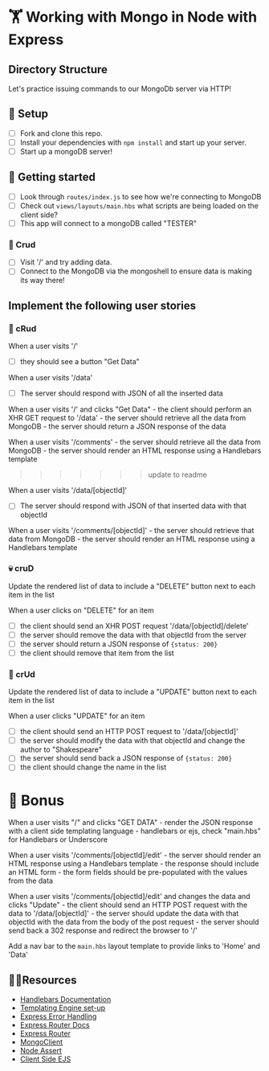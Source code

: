 # 🏋️ Working with Mongo in Node with Express

## Directory Structure

Let's practice issuing commands to our MongoDb server via HTTP!

## 👷 Setup

- [ ] Fork and clone this repo. 
- [ ] Install your dependencies with `npm install` and start up your server.
- [ ] Start up a mongoDB server!

## 🔬 Getting started

- [ ] Look through `routes/index.js` to see how we're connecting to MongoDB
- [ ] Check out `views/layouts/main.hbs` what scripts are being loaded on the client side?
- [ ] This app will connect to a mongoDB called "TESTER"

### 🤰 Crud
- [ ] Visit '/' and try adding data. 
- [ ] Connect to the MongoDB via the mongoshell to ensure data is making its way there!

## Implement the following user stories

### 📖 cRud

When a user visits '/'

- [ ] they should see a button "Get Data"

When a user visits '/data'

- [ ] The server should respond with JSON of all the inserted data

When a user visits '/' and clicks "Get Data"
    - the client should perform an XHR GET request to '/data'
    - the server should retrieve all the data from MongoDB
    - the server should return a JSON response of the data

When a user visits '/comments'
    - the server should retrieve all the data from MongoDB
    - the server should render an HTML response using a Handlebars template
>>>>>>> update to readme

When a user visits '/data/[objectId]'

- [ ] The server should respond with JSON of that inserted data with that objectId

When a user visits '/comments/[objectId]'
    - the server should retrieve that data from MongoDB
    - the server should render an HTML response using a Handlebars template

### 💀 cruD

Update the rendered list of data to include a "DELETE" button next to each item in the list

When a user clicks on "DELETE" for an item

- [ ] the client should send an XHR POST request '/data/[objectId]/delete'
- [ ] the server should remove the data with that objectId from the server
- [ ] the server should return a JSON response of `{status: 200}`
- [ ] the client should remove that item from the list

### 💅 crUd

Update the rendered list of data to include a "UPDATE" button next to each item in the list

When a user clicks "UPDATE" for an item

- [ ] the client should send an HTTP POST request to '/data/[objectId]'
- [ ] the server should modify the data with that objectId and change the author to "Shakespeare"
- [ ] the server should send back a JSON response of `{status: 200}`
- [ ] the client should change the name in the list

# 🚀 Bonus

When a user visits "/" and clicks "GET DATA"
    - render the JSON response with a client side templating language - handlebars or ejs, check "main.hbs" for Handlebars or Underscore
    
When a user visits '/comments/[objectId]/edit'
    - the server should render an HTML response using a Handlebars template
    - the response should include an HTML form
    - the form fields should be pre-populated with the values from the data

When a user visits '/comments/[objectId]/edit' and changes the data and clicks "Update"
    - the client should send an HTTP POST request with the data to '/data/[objectId]'
    - the server should update the data with that objectId with the data from the body of the post request
    - the server should send back a 302 response and redirect the browser to '/'

Add a nav bar to the `main.hbs` layout template to provide links to 'Home' and 'Data'

## 🤷‍♀️Resources

- [Handlebars Documentation](http://handlebarsjs.com/)
- [Templating Engine set-up](https://webapplog.com/jade-handlebars-express/)
- [Express Error Handling](https://expressjs.com/en/guide/error-handling.html)
- [Express Router Docs](https://expressjs.com/en/4x/api.html#router)
- [Express Router](https://scotch.io/tutorials/learn-to-use-the-new-router-in-expressjs-4)
- [MongoClient](https://mongodb.github.io/node-mongodb-native/driver-articles/mongoclient.html)
- [Node Assert](https://nodejs.org/api/assert.html)
- [Client Side EJS](http://underscorejs.org/#template)
